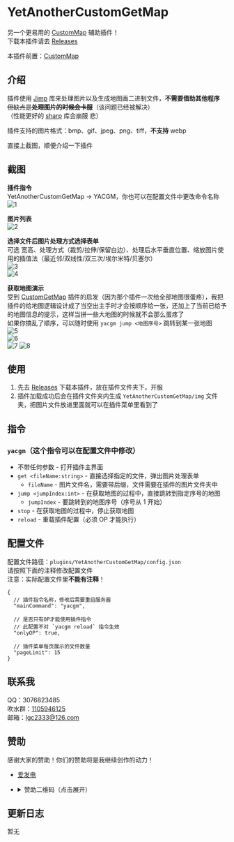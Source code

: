<!-- markdownlint-disable MD033 -->

# YetAnotherCustomGetMap

另一个更易用的 [CustomMap](https://github.com/yhzx233/CustomMap) 辅助插件！  
下载本插件请去 [Releases](https://github.com/lgc2333/LLSEPlugins/releases)

本插件前置：[CustomMap](https://github.com/yhzx233/CustomMap)

## 介绍

插件使用 [Jimp](https://github.com/oliver-moran/jimp) 库来处理图片以及生成地图画二进制文件，**不需要借助其他程序**  
~~但缺点是**处理图片的时候会卡服**~~（该问题已经被解决）  
（性能更好的 [sharp](https://github.com/lovell/sharp) 库会崩服 悲）

插件支持的图片格式：bmp、gif、jpeg、png、tiff，**不支持** webp

直接上截图，顺便介绍一下插件

## 截图

**插件指令**  
YetAnotherCustomGetMap -> YACGM，你也可以在配置文件中更改命令名称  
![1](readme/Screenshot_20221123-043648.png)

**图片列表**  
![2](readme/Screenshot_20221123-043714.png)

**选择文件后图片处理方式选择表单**  
可选 宽高、处理方式（裁剪/拉伸/保留白边）、处理后水平垂直位置、缩放图片使用的插值法（最近邻/双线性/双三次/埃尔米特/贝塞尔）  
![3](readme/Screenshot_20221123-043823.png)  
![4](readme/Screenshot_20221123-043828.png)

**获取地图演示**  
受到 [CustomGetMap](https://www.minebbs.com/resources/customgetmap-custommap.4050/) 插件的启发（因为那个插件一次给全部地图很蛋疼），我把插件的给地图逻辑设计成了当空出主手时才会按顺序给一张，还加上了当前已给予的地图信息的提示，这样当拼一些大地图的时候就不会那么蛋疼了  
如果你搞乱了顺序，可以随时使用 `yacgm jump <地图序号>` 跳转到某一张地图  
![5](readme/Screenshot_20221123-043901.png)  
![6](readme/Screenshot_20221123-044107.png)  
![7](readme/Screenshot_20221123-044339.png)
![8](readme/Screenshot_20221123-044247.png)

## 使用

1. 先去 [Releases](https://github.com/lgc2333/LLSEPlugins/releases) 下载本插件，放在插件文件夹下，开服
2. 插件加载成功后会在插件文件夹内生成 `YetAnotherCustomGetMap/img` 文件夹，把图片文件放进里面就可以在插件菜单里看到了

## 指令

### `yacgm`（这个指令可以在配置文件中修改）

- 不带任何参数 - 打开插件主界面
- `get <fileName:string>` - 直接选择指定的文件，弹出图片处理表单
  - `fileName` - 图片文件名，需要带后缀，文件需要在插件的图片文件夹中
- `jump <jumpIndex:int>` - 在获取地图的过程中，直接跳转到指定序号的地图
  - `jumpIndex` - 要跳转到的地图序号（序号从 1 开始）
- `stop` - 在获取地图的过程中，停止获取地图
- `reload` - 重载插件配置（必须 OP 才能执行）

## 配置文件

配置文件路径：`plugins/YetAnotherCustomGetMap/config.json`  
请按照下面的注释修改配置文件  
注意：实际配置文件里**不能有注释**！

```jsonc
{
  // 插件指令名称，修改后需要重启服务器
  "mainCommand": "yacgm",

  // 是否只有OP才能使用插件指令
  // 此配置不对 `yacgm reload` 指令生效
  "onlyOP": true,

  // 插件菜单每页展示的文件数量
  "pageLimit": 15
}
```

## 联系我

QQ：3076823485  
吹水群：[1105946125](https://jq.qq.com/?_wv=1027&k=Z3n1MpEp)  
邮箱：<lgc2333@126.com>

## 赞助

感谢大家的赞助！你们的赞助将是我继续创作的动力！

- [爱发电](https://afdian.net/@lgc2333)
- <details>
    <summary>赞助二维码（点击展开）</summary>

  ![讨饭](https://raw.githubusercontent.com/lgc2333/ShigureBotMenu/master/src/imgs/sponsor.png)

  </details>

## 更新日志

暂无
